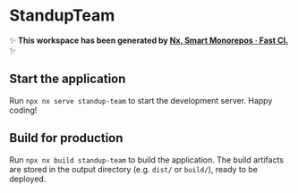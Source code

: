 # StandupTeam

✨ **This workspace has been generated by [Nx, Smart Monorepos · Fast CI.](https://nx.dev)** ✨

## Start the application

Run `npx nx serve standup-team` to start the development server. Happy coding!

## Build for production

Run `npx nx build standup-team` to build the application. The build artifacts are stored in the output directory (e.g. `dist/` or `build/`), ready to be deployed.
